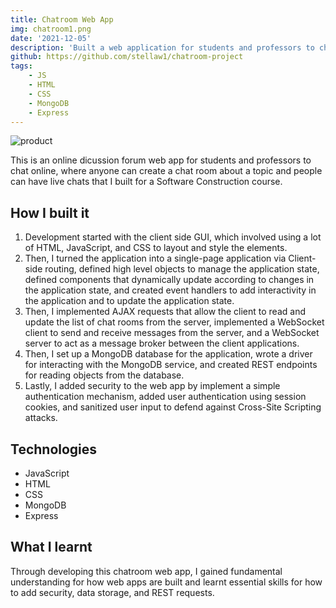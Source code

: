 ```yaml
---
title: Chatroom Web App
img: chatroom1.png
date: '2021-12-05'
description: 'Built a web application for students and professors to chat online'
github: https://github.com/stellaw1/chatroom-project
tags:
    - JS
    - HTML
    - CSS
    - MongoDB
    - Express
---
```


![product](/images/projects/chatroom2.png)

This is an online dicussion forum web app for students and professors to chat online, where anyone can create a chat room about a topic and people can have live chats that I built for a Software Construction course.

## How I built it

1. Development started with the client side GUI, which involved using a lot of HTML, JavaScript, and CSS to layout and style the elements.
2. Then, I turned the application into a single-page application via Client-side routing, defined high level objects to manage the application state, defined components that dynamically update according to changes in the application state, and created event handlers to add interactivity in the application and to update the application state.
3. Then, I implemented AJAX requests that allow the client to read and update the list of chat rooms from the server, implemented a WebSocket client to send and receive messages from the server, and a WebSocket server to act as a message broker between the client applications.
4. Then, I set up a MongoDB database for the application, wrote a driver for interacting with the MongoDB service, and created REST endpoints for reading objects from the database.
5. Lastly, I added security to the web app by implement a simple authentication mechanism, added user authentication using session cookies, and sanitized user input to defend against Cross-Site Scripting attacks.

## Technologies

-   JavaScript
-   HTML
-   CSS
-   MongoDB
-   Express

## What I learnt

Through developing this chatroom web app, I gained fundamental understanding for how web apps are built and learnt essential skills for how to add security, data storage, and REST requests.
